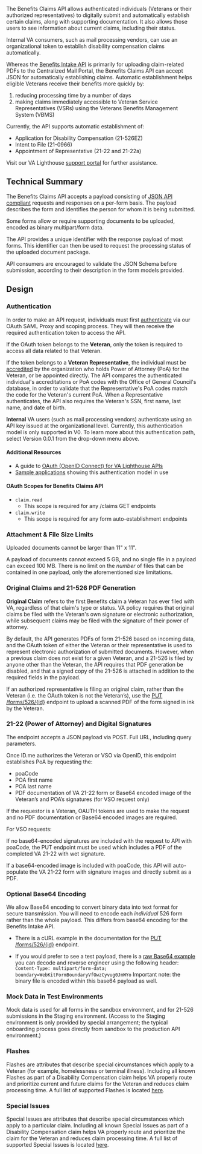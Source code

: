The Benefits Claims API allows authenticated individuals (Veterans or their authorized representatives) to digitally submit and automatically establish certain claims, along with supporting documentation. It also allows those users to see information about current claims, including their status.

Internal VA consumers, such as mail processing vendors, can use an organizational token to establish disability compensation claims automatically.

Whereas the [Benefits Intake API](https://developer.va.gov/explore/benefits/docs/benefits?version=current) is primarily for uploading claim-related PDFs to the Centralized Mail Portal, the Benefits Claims API can accept JSON for automatically establishing claims. Automatic establishment helps eligible Veterans receive their benefits more quickly by:

1) reducing processing time by a number of days
2) making claims immediately accessible to Veteran Service Representatives (VSRs) using the Veterans Benefits Management System (VBMS)


Currently, the API supports automatic establishment of:

 - Application for Disability Compensation (21-526EZ)
 - Intent to File (21-0966)
 - Appointment of Representative (21-22 and 21-22a)

 Visit our VA Lighthouse [support portal](https://developer.va.gov/support) for further assistance.

## Technical Summary
The Benefits Claims API accepts a payload consisting of [JSON API compliant](https://jsonapi.org/) requests and responses on a per-form basis. The payload describes the form and identifies the person for whom it is being submitted.

Some forms allow or require supporting documents to be uploaded, encoded as binary multipart/form data.

The API provides a unique identifier with the response payload of most forms. This identifier can then be used to request the processing status of the uploaded document package.

API consumers are encouraged to validate the JSON Schema before submission, according to their description in the form models provided.

## Design

### Authentication
In order to make an API request, individuals must first [authenticate](https://developer.va.gov/explore/health/docs/authorization) via our OAuth SAML Proxy and scoping process. They will then receive the required authentication token to access the API.

If the OAuth token belongs to the **Veteran**, only the token is required to access all data related to that Veteran.

If the token belongs to a **Veteran Representative**, the individual must be [accredited](https://www.va.gov/ogc/apps/accreditation/index.asp) by the organization who holds Power of Attorney (PoA) for the Veteran, or be appointed directly. The API compares the authenticated individual's accreditations or PoA codes with the Office of General Council's database, in order to validate that the Representative's PoA codes match the code for the Veteran's current PoA. When a Representative authenticates, the API also requires the Veteran's SSN, first name, last name, and date of birth.

**Internal** VA users (such as mail processing vendors) authenticate using an API key issued at the organizational level. Currently, this authentication model is only supported in V0. To learn more about this authentication path, select Version 0.0.1 from the drop-down menu above.


#### Additional Resources
*   A guide to [OAuth (OpenID Connect) for VA Lighthouse APIs](https://developer.va.gov/explore/health/docs/authorization)
*   [Sample applications](https://github.com/department-of-veterans-affairs/vets-api-clients/tree/master/samples) showing this authentication model in use


#### OAuth Scopes for Benefits Claims API
*   `claim.read`
    *   This scope is required for any /claims GET endpoints
*   `claim.write`
    *   This scope is required for any form auto-establishment endpoints


### Attachment & File Size Limits

Uploaded documents cannot be larger than 11" x 11".

A payload of documents cannot exceed 5 GB, and no single file in a payload can exceed 100 MB. There is no limit on the _number_ of files that can be contained in one payload, only the aforementioned size limitations.


### Original Claims and 21-526 PDF Generation
**Original Claim** refers to the first Benefits claim a Veteran has ever filed with VA, regardless of that claim's type or status. VA policy requires that original claims be filed with the Veteran's own signature or electronic authorization, while subsequent claims may be filed with the signature of their power of attorney.  

By default, the API generates PDFs of form 21-526 based on incoming data, and the OAuth token of either the Veteran or their representative is used to represent electronic authorization of submitted documents. However, when a previous claim does not exist for a given Veteran, and a 21-526 is filed by anyone other than the Veteran, the API requires that PDF generation be disabled, and that a signed copy of the 21-526 is attached in addition to the required fields in the payload.

If an authorized representative is filing an original claim, rather than the Veteran (i.e. the OAuth token is not the Veteran’s), use the [PUT /forms/526/{id}](#operations-Disability-upload526Attachment) endpoint to upload a scanned PDF of the form signed in ink by the Veteran.

### 21-22 (Power of Attorney) and Digital Signatures

The endpoint accepts a JSON payload via POST. Full URL, including query parameters.

Once ID.me authorizes the Veteran or VSO via OpenID, this endpoint establishes PoA by requesting the:
- poaCode
- POA first name
- POA last name
- PDF documentation of VA 21-22 form or Base64 encoded image of the Veteran’s and POA’s signatures (for VSO request only)

If the requestor is a Veteran, OAUTH tokens are used to make the request and no PDF documentation or Base64 encoded images are required.

For VSO requests:

If no base64-encoded signatures are included with the request to API with poaCode, the PUT endpoint must be used which includes a PDF of the completed VA 21-22 with wet signature.

If a base64-encoded image is included with poaCode, this API will auto-populate the VA 21-22 form with signature images and directly submit as a PDF.

###  Optional Base64 Encoding

We allow Base64 encoding to convert binary data into text format for secure transmission. You will need to encode each _individual_ 526 form rather than the whole payload.  This differs from base64 encoding for the Benefits Intake API.

- There is a cURL example in the documentation for the [PUT /forms/526/{id}](#operations-Disability-upload526Attachment) endpoint.

-  If you would prefer to see a test payload, there is a [raw Base64 example](https://raw.githubusercontent.com/department-of-veterans-affairs/vets-api/master/modules/claims_api/spec/fixtures/base64pdf) you can decode and reverse engineer using the following header: `Content-Type: multipart/form-data; boundary=WebKitFormBoundaryVfOwzCyvug0JmWYo` Important note: the binary file is encoded within this base64 payload as well.

### Mock Data in Test Environments
Mock data is used for all forms in the sandbox environment, and for 21-526 submissions in the Staging environment.  (Access to the Staging environment is only provided by special arrangement; the typical onboarding process goes directly from sandbox to the production API environment.)

### Flashes

Flashes are attributes that describe special circumstances which apply to a Veteran (for example, homelessness or terminal illness). Including all known Flashes as part of a Disability Compensation claim helps VA properly route and prioritize current and future claims for the Veteran and reduces claim processing time. A full list of supported Flashes is located [here](https://github.com/department-of-veterans-affairs/vets-api/blob/master/modules/claims_api/config/schemas/526.json#L196-L368).

### Special Issues

Special Issues are attributes that describe special circumstances which apply to a particular claim. Including all known Special Issues as part of a Disability Compensation claim helps VA properly route and prioritize the claim for the Veteran and reduces claim processing time.  A full list of supported Special Issues is located [here](https://github.com/department-of-veterans-affairs/vets-api/blob/master/modules/claims_api/config/schemas/526.json#L29-L187).
